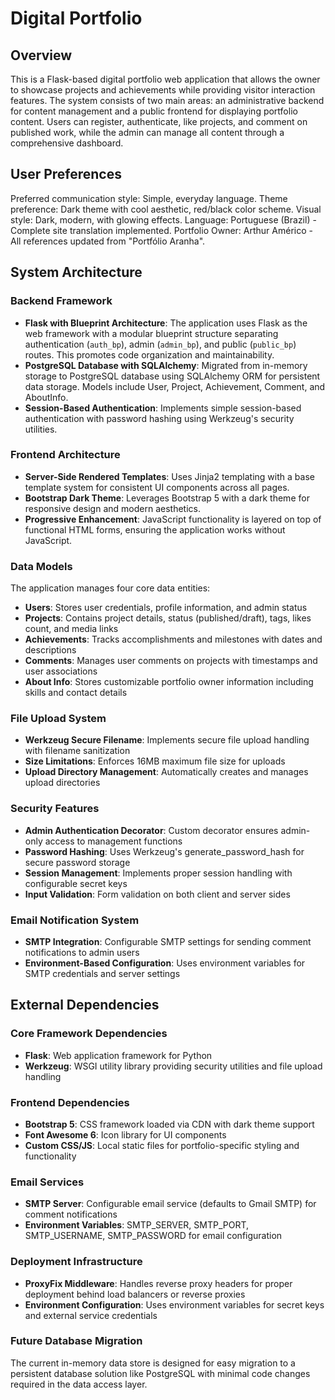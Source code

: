 # Digital Portfolio

## Overview

This is a Flask-based digital portfolio web application that allows the owner to showcase projects and achievements while providing visitor interaction features. The system consists of two main areas: an administrative backend for content management and a public frontend for displaying portfolio content. Users can register, authenticate, like projects, and comment on published work, while the admin can manage all content through a comprehensive dashboard.

## User Preferences

Preferred communication style: Simple, everyday language.
Theme preference: Dark theme with cool aesthetic, red/black color scheme.
Visual style: Dark, modern, with glowing effects.
Language: Portuguese (Brazil) - Complete site translation implemented.
Portfolio Owner: Arthur Américo - All references updated from "Portfólio Aranha".

## System Architecture

### Backend Framework
- **Flask with Blueprint Architecture**: The application uses Flask as the web framework with a modular blueprint structure separating authentication (`auth_bp`), admin (`admin_bp`), and public (`public_bp`) routes. This promotes code organization and maintainability.
- **PostgreSQL Database with SQLAlchemy**: Migrated from in-memory storage to PostgreSQL database using SQLAlchemy ORM for persistent data storage. Models include User, Project, Achievement, Comment, and AboutInfo.
- **Session-Based Authentication**: Implements simple session-based authentication with password hashing using Werkzeug's security utilities.

### Frontend Architecture
- **Server-Side Rendered Templates**: Uses Jinja2 templating with a base template system for consistent UI components across all pages.
- **Bootstrap Dark Theme**: Leverages Bootstrap 5 with a dark theme for responsive design and modern aesthetics.
- **Progressive Enhancement**: JavaScript functionality is layered on top of functional HTML forms, ensuring the application works without JavaScript.

### Data Models
The application manages four core data entities:
- **Users**: Stores user credentials, profile information, and admin status
- **Projects**: Contains project details, status (published/draft), tags, likes count, and media links
- **Achievements**: Tracks accomplishments and milestones with dates and descriptions  
- **Comments**: Manages user comments on projects with timestamps and user associations
- **About Info**: Stores customizable portfolio owner information including skills and contact details

### File Upload System
- **Werkzeug Secure Filename**: Implements secure file upload handling with filename sanitization
- **Size Limitations**: Enforces 16MB maximum file size for uploads
- **Upload Directory Management**: Automatically creates and manages upload directories

### Security Features
- **Admin Authentication Decorator**: Custom decorator ensures admin-only access to management functions
- **Password Hashing**: Uses Werkzeug's generate_password_hash for secure password storage
- **Session Management**: Implements proper session handling with configurable secret keys
- **Input Validation**: Form validation on both client and server sides

### Email Notification System
- **SMTP Integration**: Configurable SMTP settings for sending comment notifications to admin users
- **Environment-Based Configuration**: Uses environment variables for SMTP credentials and server settings

## External Dependencies

### Core Framework Dependencies
- **Flask**: Web application framework for Python
- **Werkzeug**: WSGI utility library providing security utilities and file upload handling

### Frontend Dependencies
- **Bootstrap 5**: CSS framework loaded via CDN with dark theme support
- **Font Awesome 6**: Icon library for UI components
- **Custom CSS/JS**: Local static files for portfolio-specific styling and functionality

### Email Services
- **SMTP Server**: Configurable email service (defaults to Gmail SMTP) for comment notifications
- **Environment Variables**: SMTP_SERVER, SMTP_PORT, SMTP_USERNAME, SMTP_PASSWORD for email configuration

### Deployment Infrastructure
- **ProxyFix Middleware**: Handles reverse proxy headers for proper deployment behind load balancers or reverse proxies
- **Environment Configuration**: Uses environment variables for secret keys and external service credentials

### Future Database Migration
The current in-memory data store is designed for easy migration to a persistent database solution like PostgreSQL with minimal code changes required in the data access layer.